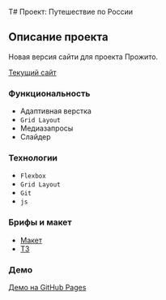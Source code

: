 Т# Проект: Путешествие по России

## Описание проекта

Новая версия сайти для проекта Прожито.

[Текущий сайт](https://prozhito.org/)

### Функциональность

* Адаптивная верстка
* `Grid Layout`
* Медиазапросы
* Слайдер

### Технологии

* `Flexbox`
* `Grid Layout`
* `Git`
* `js`

### Брифы и макет

* [Макет](https://www.figma.com/file/mN5Q5ksQRNM0ywdFGK1AyU/%D0%9F%D1%80%D0%BE%D0%B6%D0%B8%D1%82%D0%BE_%D0%B2%D0%B5%D0%B1%2B_update-19%2F07)
* [ТЗ](https://praktikum.notion.site/33dd77ada6b7489ea729a63cfa5ab4c3#336da355f8d14fbaa3105ef076c2c629)

### Демо

[Демо на GitHub Pages](https://elena-delikanova.github.io/prozhito/)
